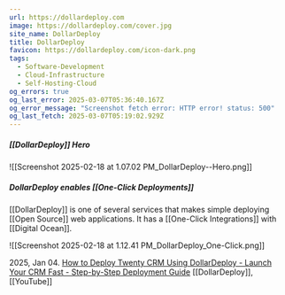 ```yaml
---
url: https://dollardeploy.com
image: https://dollardeploy.com/cover.jpg
site_name: DollarDeploy
title: DollarDeploy
favicon: https://dollardeploy.com/icon-dark.png
tags:
  - Software-Development
  - Cloud-Infrastructure
  - Self-Hosting-Cloud
og_errors: true
og_last_error: 2025-03-07T05:36:40.167Z
og_error_message: "Screenshot fetch error: HTTP error! status: 500"
og_last_fetch: 2025-03-07T05:19:02.929Z
---
```

##### [[DollarDeploy]] Hero
![[Screenshot 2025-02-18 at 1.07.02 PM_DollarDeploy--Hero.png]]

##### DollarDeploy enables [[One-Click Deployments]]
[[DollarDeploy]] is one of several services that makes simple deploying [[Open Source]] web applications. It has a [[One-Click Integrations]] with [[Digital Ocean]].


![[Screenshot 2025-02-18 at 1.12.41 PM_DollarDeploy_One-Click.png]]

2025, Jan 04. [How to Deploy Twenty CRM Using DollarDeploy - Launch Your CRM Fast - Step-by-Step Deployment Guide](https://youtu.be/nYXAqRZgyJo?si=KjCVcQ7GUSHzGMI9) [[DollarDeploy]], [[YouTube]]
